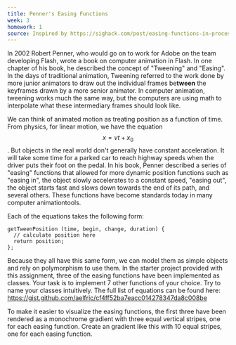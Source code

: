 ```yaml
---
title: Penner's Easing Functions
week: 3
homework: 1
source: Inspired by https://sighack.com/post/easing-functions-in-processing
---
```


In 2002 Robert Penner, who would go on to work for Adobe on the team developing Flash, 
wrote a book on computer animation in Flash.  In one chapter of his book, he described 
the concept of "Tweening" and "Easing".  In the days of traditional animation, Tweening
referred to the work done by more junior animators to draw out the individual frames 
be**tween** the keyframes drawn by a more senior animator.  In computer animation, tweening 
works much the same way, but the computers are using math to interpolate what these intermediary 
frames should look like.

We can think of animated motion as treating position as a function of time.  From physics, for 
linear motion, we have the equation $$ x = v t + x_0 $$.  But objects in the real world don't 
generally have constant acceleration.  It will take some time for a parked car to reach highway 
speeds when the driver puts their foot on the pedal.  In his book, Penner described a series of 
"easing" functions that allowed for more dynamic position functions such as "easing in", the object
slowly accelerates to a constant speed, "easing out", the object starts fast and slows down towards 
the end of its path, and several others.  These functions have become standards today in many 
computer animationtools.

Each of the equations takes the following form:

```
getTweenPosition (time, begin, change, duration) {
  // calculate position here
  return position;
};
```

Because they all have this same form, we can model them as simple objects and rely on polymorphism 
to use them.  In the starter project provided with this assignment, three of the easing functions have 
been implemented as classes.  Your task is to implement 7 other functions of your choice.  Try to name your 
classes intuitively.  The full list of equations can be found here: https://gist.github.com/aelfric/cf4ff52ba7eacc014278347da8c008be

To make it easier to visualize the easing functions, the first three have been rendered as a monochrome gradient with 
three equal vertical stripes, one for each easing function.  Create an gradient like this with 10 equal stripes, one for each easing function.
